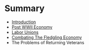 # Summary

* [Introduction](README.md)
* [Post WWII Economy](POST_WWII_ECONOMY.md)
* [Labor Unions](lbits.md)
* [Combating The Fledgling Economy](combating_the_fledgling_economy.md)
* The Problems of Returning Veterans

